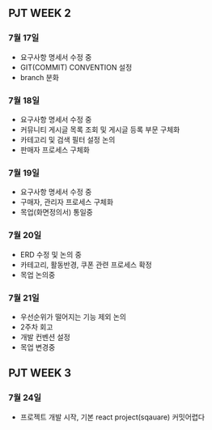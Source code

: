 ## PJT WEEK 2

### 7월 17일

- 요구사항 명세서 수정 중
- GIT(COMMIT) CONVENTION 설정
- branch 분화

### 7월 18일

- 요구사항 명세서 수정 중
- 커뮤니티 게시글 목록 조회 및 게시글 등록 부문 구체화
- 카테고리 및 검색 필터 설정 논의
- 판매자 프로세스 구체화

### 7월 19일

- 요구사항 명세서 수정 중
- 구매자, 관리자 프로세스 구체화
- 목업(화면정의서) 통일중

### 7월 20일

- ERD 수정 및 논의 중
- 카테고리, 활동반경, 쿠폰 관련 프로세스 확정
- 목업 논의중

### 7월 21일

- 우선순위가 떨어지는 기능 제외 논의
- 2주차 회고
- 개발 컨벤션 설정
- 목업 변경중

## PJT WEEK 3

### 7월 24일

- 프로젝트 개발 시작, 기본 react project(sqauare) 커밋어렵다
